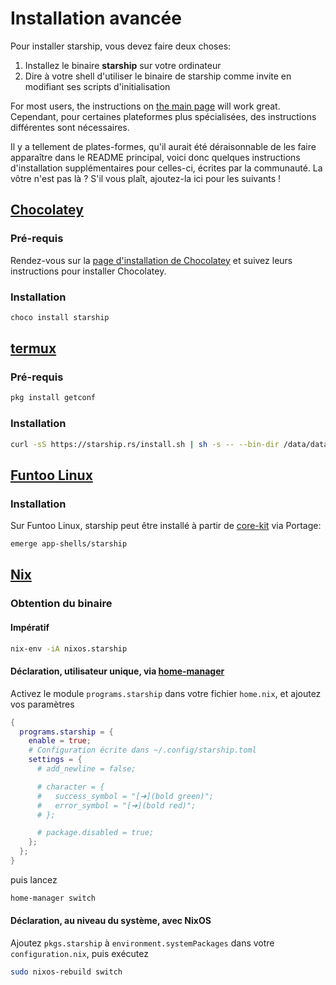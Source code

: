 # Installation avancée

Pour installer starship, vous devez faire deux choses:

1. Installez le binaire **starship** sur votre ordinateur
1. Dire à votre shell d'utiliser le binaire de starship comme invite en modifiant ses scripts d'initialisation

For most users, the instructions on [the main page](../guide/#🚀-installation) will work great. Cependant, pour certaines plateformes plus spécialisées, des instructions différentes sont nécessaires.

Il y a tellement de plates-formes, qu'il aurait été déraisonnable de les faire apparaître dans le README principal, voici donc quelques instructions d'installation supplémentaires pour celles-ci, écrites par la communauté. La vôtre n'est pas là ? S'il vous plaît, ajoutez-la ici pour les suivants !

## [Chocolatey](https://chocolatey.org)

### Pré-requis

Rendez-vous sur la [page d'installation de Chocolatey](https://chocolatey.org/install) et suivez leurs instructions pour installer Chocolatey.

### Installation

```powershell
choco install starship
```

## [termux](https://termux.com)

### Pré-requis

```sh
pkg install getconf
```

### Installation

```sh
curl -sS https://starship.rs/install.sh | sh -s -- --bin-dir /data/data/com.termux/files/usr/bin
```

## [Funtoo Linux](https://www.funtoo.org/Welcome)

### Installation

Sur Funtoo Linux, starship peut être installé à partir de [core-kit](https://github.com/funtoo/core-kit/tree/1.4-release/app-shells/starship) via Portage:

```sh
emerge app-shells/starship
```

## [Nix](https://nixos.wiki/wiki/Nix)

### Obtention du binaire

#### Impératif

```sh
nix-env -iA nixos.starship
```

#### Déclaration, utilisateur unique, via [home-manager](https://github.com/nix-community/home-manager)

Activez le module `programs.starship` dans votre fichier `home.nix`, et ajoutez vos paramètres

```nix
{
  programs.starship = {
    enable = true;
    # Configuration écrite dans ~/.config/starship.toml
    settings = {
      # add_newline = false;

      # character = {
      #   success_symbol = "[➜](bold green)";
      #   error_symbol = "[➜](bold red)";
      # };

      # package.disabled = true;
    };
  };
}
```

puis lancez

```sh
home-manager switch
```

#### Déclaration, au niveau du système, avec NixOS

Ajoutez `pkgs.starship` à `environment.systemPackages` dans votre `configuration.nix`, puis exécutez

```sh
sudo nixos-rebuild switch
```
